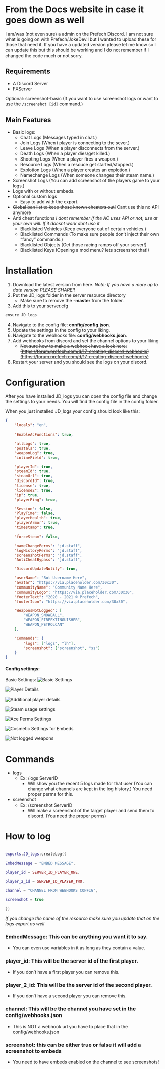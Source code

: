 

# From the Docs website in case it goes down as well

I am/was (not even sure) a admin on the Prefech Discord. I am not sure what is going on with Prefech/JokeDevil but I wanted to upload these for those that need it. If you have a updated version please let me know so I can update this but this should be working and I do not remember if I changed the code much or not sorry. 
  

## Requirements
-   A Discord Server
-   FXServer

Optional:  screenshot-basic (If you want to use screenshot logs or want to use the  `/screenshot [id]`  command.)

## Main Features
-   Basic logs:
    -   Chat Logs (Messages typed in chat.)
    -   Join Logs (When i player is connecting to the sever.)
    -   Leave Logs (When a player disconnects from the server.)
    -   Death Logs (When a player dies/get killed.)
    -   Shooting Logs (When a player fires a weapon.)
    -   Resource Logs (When a resouce get started/stopped.)
    -   Explotion Logs (When a player creates an explotion.)
    -   Namechange Logs (When someone changes their steam name.)
-   Screenshot Logs (You can add screenshot of the players game to your logs.)
-   Logs with or without embeds.
-   Optional custom logs
    -   Easy to add with the export.
-   ~~Global ban list to keep those known cheaters out!~~ Cant use this no API anymore
-   Anti cheat functions *I dont remember if the AC uses API or not, use at your own will. If it doesnt work dont use it*
    -   Blacklisted Vehicles (Keep everyone out of certain vehicles.)
    -   Blacklisted Commands (To make sure people don’t inject their own “fancy” commands.)
    -   Blacklisted Objects (Get those racing ramps off your server!)
    -   Blacklisted Keys (Opening a mod menu? lets screenshot that!)

# Installation
1.  Download the latest version from here. *Note: If you have a more up to date version PLEASE SHARE!!*
2.  Put the JD_logs folder in the server resource directory
    -   Make sure to remove the  **-master**  from the folder.
3.  Add this to your server.cfg

```
ensure JD_logs

```

4.  Navigate to the config file:  **config/config.json**.
5.  Update the settings in the config to your liking.
6.  Navigate to the webhooks file:  **config/webhooks.json**.
7.  Add webhooks from discord and set the channel options to your liking
    -   ~~Not sure how to make a webhook have a look here:  [https://forum.prefech.com/d/17-creating-discord-webhooks](https://forum.prefech.com/d/17-creating-discord-webhooks)~~
8.  Restart your server and you should see the logs on your discord.
  
 # Configuration

After you have installed JD_logs you can open the config file and change the settings to your needs. You will find the config file in the config folder.

When you just installed JD_logs your config should look like this:

```json
{
    "locals": "en",

    "EnableAcFunctions": true,

    "allLogs": true,
    "postals": true,
    "weaponLog": true,
    "inlineField": true,

    "playerId": true,
    "steamId": true,
    "steamUrl": true,
    "discordId": true,
    "license": true,
    "license2": true,
    "ip": true,
    "playerPing": true,

    "Session": false,
    "PlayTime": false,
    "playerHealth": true,
    "playerArmor": true,
    "timestamp": true,

    "forceSteam": false,

    "nameChangePerms": "jd.staff",
    "logHistoryPerms": "jd.staff",
    "screenshotPerms": "jd.staff",
    "AntiCheatBypass": "jd.staff",

    "DiscordUpdateNotify": true,

    "userName": "Bot Username Here",
    "avatar": "https://via.placeholder.com/30x30",
    "communityName": "Community Name Here",
    "communityLogo": "https://via.placeholder.com/30x30",
    "footerText": "2020 - 2021 © Prefech",
    "footerIcon": "https://via.placeholder.com/30x30",

    "WeaponsNotLogged": [
        "WEAPON_SNOWBALL",
        "WEAPON_FIREEXTINGUISHER",
        "WEAPON_PETROLCAN"
    ],

    "Commands": {
        "logs": ["logs", "lh"],
        "screenshot": ["screenshot", "ss"]
    }
}

```

#### Config settings:

Basic Settings:
![Basic Settings](https://imgur.com/tXK4GoE.png)

![Player Details](https://imgur.com/Qe9yCn1.png)
	
![Additional player details](https://imgur.com/CultErx.png)


![Steam usage settings](https://imgur.com/rKJgbuh.png)
  
  ![Ace Perms Settings](https://imgur.com/d2pGVB3.png)

![Cosmetic Settings for Embeds](https://imgur.com/BjPXtUf.png)

![Not logged weapons](https://imgur.com/wxPCNkD.png)

# Commands

 - logs
	 - Ex: /logs ServerID
		 - Will show you the recent 5 logs made for that user (You can change what channels are kept in the log history.) You need proper perms for this.
- screenshot
	- Ex: /screenshot ServerID
		- Will make a screenshot of the target player and send them to discord. (You need the proper perms)


# How to log

```lua

exports.JD_logs:createLog({

EmbedMessage = "EMBED MESSAGE",

player_id = SERVER_ID_PLAYER_ONE,

player_2_id = SERVER_ID_PLAYER_TWO,

channel = "CHANNEL FROM WEBHOOKS CONFIG",

screenshot = true

})

```
*If you change the name of the resource make sure you update that on the logs export as well*
  

### EmbedMessage: This can be anything you want it to say.

- You can even use variables in it as long as they contain a value.

### player_id: This will be the server id of the first player.

- If you don’t have a first player you can remove this.

### player_2_id: This will be the server id of the second player.

- If you don’t have a second player you can remove this.

### channel: This will be the channel you have set in the config/webhooks.json

- This is NOT a webhook url you have to place that in the config/webhooks.json

### screenshot: this can be either true or false it will add a screenshot to embeds

- You need to have embeds enabled on the channel to see screenshots!